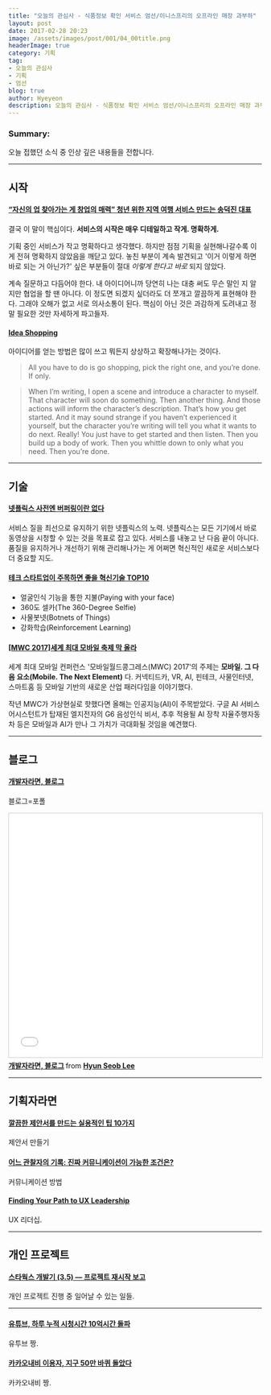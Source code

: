 ```yaml
---
title: "오늘의 관심사 - 식품정보 확인 서비스 엄선/이니스프리의 오프라인 매장 과부하"
layout: post
date: 2017-02-28 20:23
image: /assets/images/post/001/04_00title.png
headerImage: true
category: 기획
tag:
- 오늘의 관심사
- 기획
- 엄선
blog: true
author: Hyeyeon
description: 오늘의 관심사 - 식품정보 확인 서비스 엄선/이니스프리의 오프라인 매장 과부하
---
```


### Summary:

오늘 접했던 소식 중 인상 깊은 내용들을 전합니다.

---

## 시작

#### [“자신의 업 찾아가는 게 창업의 매력” 청년 위한 지역 여행 서비스 만드는 송덕진 대표](http://platum.kr/archives/76746)

결국 이 말이 핵심이다. **서비스의 시작은 매우 디테일하고 작게. 명확하게.**

기획 중인 서비스가 작고 명확하다고 생각했다. 하지만 점점 기획을 실현해나갈수록 이게 전혀 명확하지 않았음을 깨닫고 있다. 놓친 부분이 계속 발견되고 '이거 이렇게 하면 바로 되는 거 아닌가?' 싶은 부분들이 절대 *이렇게 한다고 바로* 되지 않았다.

계속 질문하고 다듬어야 한다. 내 아이디어니까 당연히 나는 대충 써도 무슨 말인 지 알지만 협업을 할 땐 아니다. 이 정도면 되겠지 싶더라도 더 쪼개고 깔끔하게 표현해야 한다. 그래야 오해가 없고 서로 의사소통이 된다. 핵심이 아닌 것은 과감하게 도려내고 정말 필요한 것만 자세하게 파고들자.

#### [Idea Shopping](https://medium.com/ux-launchpad-notes-on-design/idea-shopping-9e7568e7f430?source=rss-1dd5a9bbf7b0------2)

아이디어를 얻는 방법은 많이 쓰고 뭐든지 상상하고 확장해나가는 것이다.

> All you have to do is go shopping, pick the right one, and you’re done. If only.

> When I’m writing, I open a scene and introduce a character to myself. That character will soon do something. Then another thing. And those actions will inform the character’s description. That’s how you get started. And it may sound strange if you haven’t experienced it yourself, but the character you’re writing will tell you what it wants to do next. Really! You just have to get started and then listen. Then you build up a body of work. Then you whittle down to only what you need. Then you’re done.

---

## 기술

#### [넷플릭스 사전엔 버퍼링이란 없다](http://www.zdnet.co.kr/news/news_view.asp?artice_id=20170228074134)

서비스 질을 최선으로 유지하기 위한 넷플릭스의 노력. 넷플릭스는 모든 기기에서 바로 동영상을 시청할 수 있는 것을 목표로 잡고 있다. 서비스를 내놓고 난 다음 끝이 아니다. 품질을 유지하거나 개선하기 위해 관리해나가는 게 어쩌면 혁신적인 새로운 서비스보다 더 중요할 지도.

#### [테크 스타트업이 주목하면 좋을 혁신기술 TOP10](http://www.venturesquare.net/743912)

* 얼굴인식 기능을 통한 지불(Paying with your face)
* 360도 셀카(The 360-Degree Selfie)
* 사물봇넷(Botnets of Things)
* 강화학습(Reinforcement Learning)

#### [[MWC 2017]세계 최대 모바일 축제 막 올라](http://www.etnews.com/20170224000235)

세계 최대 모바일 컨퍼런스 '모바일월드콩그레스(MWC) 2017'의 주제는 **모바일. 그 다음 요소(Mobile. The Next Element)** 다. 커넥티드카, VR, AI, 핀테크, 사물인터넷, 스마트홈 등 모바일 기반의 새로운 산업 패러다임을 이야기했다.

작년 MWC가 가상현실로 핫했다면 올해는 인공지능(AI)이 주목받았다. 구글 AI 서비스 어시스턴트가 탑재된 엘지전자의 G6 음성인식 비서, 추후 적용될 AI 장착 자율주행자동차 등은 모바일과 AI가 만나 그 가치가 극대화될 것임을 예견했다.

---

## 블로그

#### [개발자라면, 블로그](https://hyunseob.github.io/2017/02/26/blog-for-developers/)

블로그=포폴

<iframe src="//www.slideshare.net/slideshow/embed_code/key/9Zw2mH96auREEW" width="595" height="485" frameborder="0" marginwidth="0" marginheight="0" scrolling="no" style="border:1px solid #CCC; border-width:1px; margin-bottom:5px; max-width: 100%;" allowfullscreen> </iframe> <div style="margin-bottom:5px"> <strong> <a href="//www.slideshare.net/hyunseoblee7/ss-72566564" title="개발자라면, 블로그" target="_blank">개발자라면, 블로그</a> </strong> from <strong><a target="_blank" href="//www.slideshare.net/hyunseoblee7">Hyun Seob Lee</a></strong> </div>

---

## 기획자라면

#### [깔끔한 제안서를 만드는 실용적인 팁 10가지](http://ppss.kr/archives/101300)

제안서 만들기

#### [어느 관찰자의 기록: 진짜 커뮤니케이션이 가능한 조건은?](http://slowalk.tistory.com/2490)

커뮤니케이션 방법

#### [Finding Your Path to UX Leadership](http://uxmastery.com/ux-leadership-finding-your-path/)

UX 리더십.

---

## 개인 프로젝트

#### [스타웍스 개발기 (3.5) — 프로젝트 재시작 보고](https://medium.com/happyprogrammer-in-jeju/%EC%8A%A4%ED%83%80%EC%9B%8D%EC%8A%A4-%EA%B0%9C%EB%B0%9C%EA%B8%B0-3-5-%ED%94%84%EB%A1%9C%EC%A0%9D%ED%8A%B8-%EC%9E%AC%EC%8B%9C%EC%9E%91-%EB%B3%B4%EA%B3%A0-a294c1b37adf?source=rss----ef63a5c020fe---4)

개인 프로젝트 진행 중 일어날 수 있는 일들.


---

#### [유튜브, 하루 누적 시청시간 10억시간 돌파](http://www.bloter.net/archives/272826)

유투브 짱.

#### [카카오내비 이용자, 지구 50만 바퀴 돌았다](http://www.venturesquare.net/744035)

카카오내비 짱.
